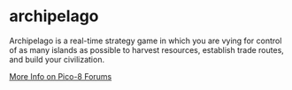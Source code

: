 # archipelago
Archipelago is a real-time strategy game in which you are vying for control of as many islands as possible to harvest resources, establish trade routes, and build your civilization.

[More Info on Pico-8 Forums](https://www.lexaloffle.com/bbs/?tid=55515)